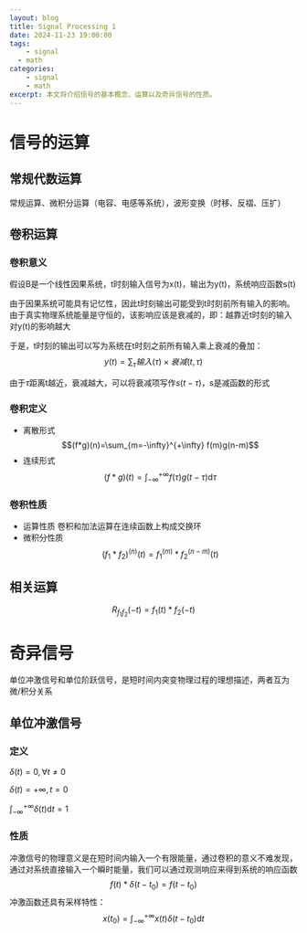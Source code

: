 ```yaml
---
layout: blog
title: Signal Processing 1
date: 2024-11-23 19:00:00
tags:
    - signal
  - math
categories:
    - signal
    - math
excerpt: 本文将介绍信号的基本概念、运算以及奇异信号的性质。
---
```


# 信号的运算
## 常规代数运算
常规运算、微积分运算（电容、电感等系统），波形变换（时移、反褶、压扩）

## 卷积运算

### 卷积意义
假设B是一个线性因果系统，t时刻输入信号为x(t)，输出为y(t)，系统响应函数s(t)

由于因果系统可能具有记忆性，因此t时刻输出可能受到t时刻前所有输入的影响。由于真实物理系统能量是守恒的，该影响应该是衰减的，即：越靠近t时刻的输入对y(t)的影响越大

于是，t时刻的输出可以写为系统在t时刻之前所有输入乘上衰减的叠加：
$$y(t) = \sum_{\tau} 输入(\tau) \times 衰减(t, \tau)$$

由于$\tau$距离t越近，衰减越大，可以将衰减项写作$s(t-\tau)$，s是减函数的形式

### 卷积定义
- 离散形式
$$(f*g)(n)=\sum_{m=-\infty}^{+\infty} f(m)g(n-m)$$
- 连续形式
$$(f*g)(t)=\int_{-\infty}^{+\infty} f(\tau)g(t-\tau)\mathrm{d}\tau$$

### 卷积性质
- 运算性质
  卷积和加法运算在连续函数上构成交换环
- 微积分性质
  $$(f_1*f_2)^{(n)}(t) = f_1^{(m)}*f_2^{(n-m)}(t)$$

## 相关运算
$$R_{f_1f_2}(-t)=f_1(t)*f_2(-t)$$

# 奇异信号
单位冲激信号和单位阶跃信号，是短时间内突变物理过程的理想描述，两者互为微/积分关系

## 单位冲激信号
### 定义
$\delta(t)=0, \forall t \neq 0$

$\delta(t)=+\infty, t=0$

$\int_{-\infty}^{+\infty}\delta(t) \mathrm{d}t = 1$

### 性质
冲激信号的物理意义是在短时间内输入一个有限能量，通过卷积的意义不难发现，通过对系统直接输入一个瞬时能量，我们可以通过观测响应来得到系统的响应函数
$$f(t)*\delta(t-t_0) = f(t-t_0)$$
冲激函数还具有采样特性：
$$x(t_0) = \int_{-\infty}^{+\infty}x(t)\delta(t-t_0)\mathrm{d}t$$
